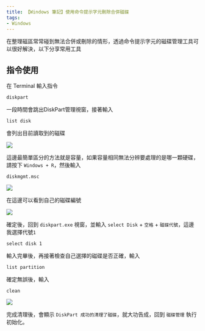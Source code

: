```yaml
---
title: 【Windows 筆記】使用命令提示字元刪除合併磁碟
tags:
- Windows
---
```

在整理磁區常常碰到無法合併或刪除的情形，透過命令提示字元的磁碟管理工具可以很好解決，以下分享常用工具

## 指令使用

在 Terminal 輸入指令

```
diskpart
```

一段時間會跳出DiskPart管理視窗，接著輸入

```
list disk
```
會列出目前讀取到的磁碟

![](https://i.imgur.com/XqOHHEx.png)

這邊最簡單區分的方法就是容量，如果容量相同無法分辨要處理的是哪一顆硬碟，請按下 `Windows + R`，然後輸入

```
diskmgmt.msc
```

![](https://i.imgur.com/SmhEOwL.png)

在這邊可以看到自己的磁碟編號

![](https://i.imgur.com/nu37IXq.png)

確定後，回到 `diskpart.exe` 視窗，並輸入 `select Disk` + `空格` + `磁碟代號`，這邊我選擇代號`1`

```
select disk 1
```

輸入完畢後，再接著檢查自己選擇的磁碟是否正確，輸入

```
list partition
```

確定無誤後，輸入

```
clean
```

![](https://i.imgur.com/D6agi9N.png)

完成清理後，會顯示 `DiskPart 成功的清理了磁碟`，就大功告成，回到 `磁碟管理` 執行初始化。